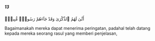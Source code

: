 ##### 13

<span class="ayah">أَنَّىٰ لَهُمُ ٱلذِّكْرَىٰ وَقَدْ جَآءَهُمْ رَسُولٌۭ مُّبِينٌۭ</span>

<span class="ayah_translation">Bagaimanakah mereka dapat menerima peringatan, padahal telah datang kepada mereka seorang rasul yang memberi penjelasan,</span>
